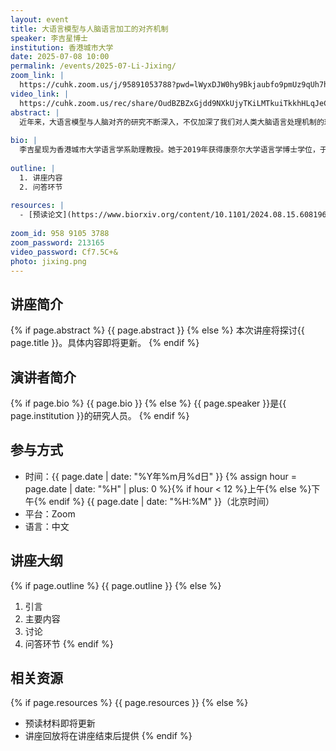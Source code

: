 ```yaml
---
layout: event
title: 大语言模型与人脑语言加工的对齐机制
speaker: 李吉星博士
institution: 香港城市大学
date: 2025-07-08 10:00
permalink: /events/2025-07-Li-Jixing/
zoom_link: |
  https://cuhk.zoom.us/j/95891053788?pwd=lWyxDJW0hy9Bkjaubfo9pmUz9qUh7h.1
video_link: |
  https://cuhk.zoom.us/rec/share/OudBZBZxGjdd9NXkUjyTKiLMTkuiTkkhHLqJeCuCXBtshbOyTK7_QNr66eojRxrw.FHiQYRI-FGh_4Ozo?startTime=1751940008000
abstract: |
  近年来，大语言模型与人脑对齐的研究不断深入，不仅加深了我们对人类大脑语言处理机制的理解，也为未来构建更类脑的人工智能系统提供了重要启示。在本次报告中，我将首先介绍一项基于fMRI数据的相关性研究。研究表明，与指令微调相比，模型规模的扩展更显著地增强了其对人脑语言信息的表征能力。随后，我将分享一项因果性研究，通过对大语言模型的特定模块或参数进行系统性屏蔽与扰动，来观察其在语言任务中的功能变化。结果显示，经过“损伤”处理的模型更容易表现出类似韦尼克失语症的语义障碍，而模拟布洛卡失语症中以句法受损为特征的语言障碍则相对困难。这一发现揭示了当前语言模型在模块化语言加工方面与人脑之间的异同。
  
bio: |
  李吉星现为香港城市大学语言学系助理教授。她于2019年获得康奈尔大学语言学博士学位，于2022年在纽约大学阿布扎比分校的语言神经科学实验室完成博士后研究。她的研究结合自然语言处理模型，探索人脑的语言加工机制，综合语言学、心理学、认知神经科学及自然语言处理等多个学科领域。其研究成果已发表于Nature Computational Science、 eLife、Journal of Neuroscience、Scientific Data、Imaging Neuroscience等期刊，以及 ACL 等自然语言处理顶级会议。担任Communications Psychology编委会成员。
  
outline: |
  1. 讲座内容
  2. 问答环节
  
resources: |
  - [预读论文](https://www.biorxiv.org/content/10.1101/2024.08.15.608196v4)
  
zoom_id: 958 9105 3788
zoom_password: 213165
video_password: Cf7.5C+&
photo: jixing.png
---
```


## 讲座简介

{% if page.abstract %}
{{ page.abstract }}
{% else %}
本次讲座将探讨{{ page.title }}。具体内容即将更新。
{% endif %}

## 演讲者简介

{% if page.bio %}
{{ page.bio }}
{% else %}
{{ page.speaker }}是{{ page.institution }}的研究人员。
{% endif %}

## 参与方式

- 时间：{{ page.date | date: "%Y年%m月%d日" }} {% assign hour = page.date | date: "%H" | plus: 0 %}{% if hour < 12 %}上午{% else %}下午{% endif %} {{ page.date | date: "%H:%M" }}（北京时间）
- 平台：Zoom
- 语言：中文

## 讲座大纲

{% if page.outline %}
{{ page.outline }}
{% else %}
1. 引言
2. 主要内容
3. 讨论
4. 问答环节
{% endif %}

## 相关资源

{% if page.resources %}
{{ page.resources }}
{% else %}
- 预读材料即将更新
- 讲座回放将在讲座结束后提供
{% endif %}
